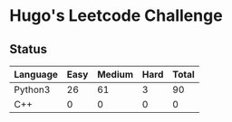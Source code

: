 # Hugo's Leetcode Challenge
## Status
|Language|Easy|Medium|Hard|Total|
|---|---|---|---|---|
|Python3|26|61|3|90|
|C++|0|0|0|0|
